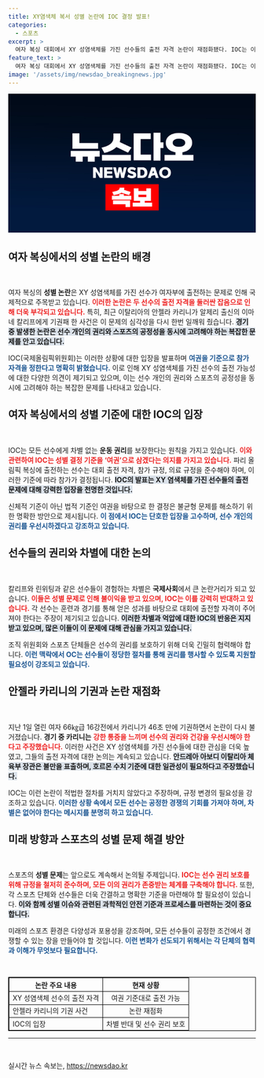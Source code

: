 ```yaml
---
title: XY염색체 복서 성별 논란에 IOC 결정 발표!
categories:
  - 스포츠
excerpt: >
  여자 복싱 대회에서 XY 성염색체를 가진 선수들의 출전 자격 논란이 재점화됐다. IOC는 이들을 학대당한 피해자로 강조하며 차별 없는 권리를 주장, 과학적인 규정 필요성을 촉구했다. 클릭해서 논란의 진실을 알아보세요!
feature_text: >
  여자 복싱 대회에서 XY 성염색체를 가진 선수들의 출전 자격 논란이 재점화됐다. IOC는 이들을 학대당한 피해자로 강조하며 차별 없는 권리를 주장, 과학적인 규정 필요성을 촉구했다. 클릭해서 논란의 진실을 알아보세요!
image: '/assets/img/newsdao_breakingnews.jpg'
---
```


<p><img src="/assets/img/newsdao_breakingnews.jpg" alt="ontimetimes 속보" /></p>

<h2 data-ke-size="size26">여자 복싱에서의 성별 논란의 배경</h2>

<p data-ke-size="size16">&nbsp;</p>

<p>여자 복싱의 <b>성별 논란</b>은 XY 성염색체를 가진 선수가 여자부에 출전하는 문제로 인해 국제적으로 주목받고 있습니다. <b><span style="color: #ee2323;">이러한 논란은 두 선수의 출전 자격을 둘러싼 잡음으로 인해 더욱 부각되고 있습니다.</span></b> 특히, 최근 이탈리아의 안젤라 카리니가 알제리 출신의 이마네 칼리프에게 기권패 한 사건은 이 문제의 심각성을 다시 한번 일깨워 줬습니다. <b><span style="background-color: #21538527;">경기 중 발생한 논란은 선수 개인의 권리와 스포츠의 공정성을 동시에 고려해야 하는 복잡한 문제를 안고 있습니다.</span></b></p>

<p>IOC(국제올림픽위원회)는 이러한 상황에 대한 입장을 발표하며 <b><span style="color: #1a5490;">여권을 기준으로 참가 자격을 정한다고 명확히 밝혔습니다.</span></b> 이로 인해 XY 성염색체를 가진 선수의 출전 가능성에 대한 다양한 의견이 제기되고 있으며, 이는 선수 개인의 권리와 스포츠의 공정성을 동시에 고려해야 하는 복잡한 문제를 나타내고 있습니다.</p>

<h2 data-ke-size="size26">여자 복싱에서의 성별 기준에 대한 IOC의 입장</h2>

<p data-ke-size="size16">&nbsp;</p>

<p>IOC는 모든 선수에게 차별 없는 <b>운동 권리</b>를 보장한다는 원칙을 가지고 있습니다. <b><span style="color: #ee2323;">이와 관련하여 IOC는 성별 결정 기준을 ‘여권’으로 삼겠다는 의지를 가지고 있습니다.</span></b> 파리 올림픽 복싱에 출전하는 선수는 대회 출전 자격, 참가 규정, 의료 규정을 준수해야 하며, 이러한 기준에 따라 참가가 결정됩니다. <b><span style="background-color: #21538527;">IOC의 발표는 XY 염색체를 가진 선수들의 출전 문제에 대해 강력한 입장을 천명한 것입니다.</span></b> </p>

<p>신체적 기준이 아닌 법적 기준인 여권을 바탕으로 한 결정은 불균형 문제를 해소하기 위한 명확한 방안으로 제시됩니다. <b><span style="color: #1a5490;">이 점에서 IOC는 단호한 입장을 고수하며, 선수 개인의 권리를 우선시하겠다고 강조하고 있습니다.</span></b></p>

<h2 data-ke-size="size26">선수들의 권리와 차별에 대한 논의</h2>

<p data-ke-size="size16">&nbsp;</p>

<p>칼리프와 린위팅과 같은 선수들이 경험하는 차별은 <b>국제사회</b>에서 큰 논란거리가 되고 있습니다. <b><span style="color: #ee2323;">이들은 성별 문제로 인해 불이익을 받고 있으며, IOC는 이를 강력히 반대하고 있습니다.</span></b> 각 선수는 훈련과 경기를 통해 얻은 성과를 바탕으로 대회에 출전할 자격이 주어져야 한다는 주장이 제기되고 있습니다. <b><span style="background-color: #21538527;">이러한 차별과 억압에 대한 IOC의 반응은 지지받고 있으며, 많은 이들이 이 문제에 대해 관심을 가지고 있습니다.</span></b></p>

<p>조직 위원회와 스포츠 단체들은 선수의 권리를 보호하기 위해 더욱 긴밀히 협력해야 합니다. <b><span style="color: #1a5490;">이런 맥락에서 OC는 선수들이 정당한 절차를 통해 권리를 행사할 수 있도록 지원할 필요성이 강조되고 있습니다.</span></b></p>

<h2 data-ke-size="size26">안젤라 카리니의 기권과 논란 재점화</h2>

<p data-ke-size="size16">&nbsp;</p>

<p>지난 1일 열린 여자 66㎏급 16강전에서 카리니가 46초 만에 기권하면서 논란이 다시 불거졌습니다. <b>경기 중 카리니는</b> <b><span style="color: #ee2323;">강한 통증을 느끼며 선수의 권리와 건강을 우선시해야 한다고 주장했습니다.</span></b> 이러한 사건은 XY 성염색체를 가진 선수들에 대한 관심을 더욱 높였고, 그들의 출전 자격에 대한 논의는 계속되고 있습니다. <b><span style="background-color: #21538527;">안드레아 아보디 이탈리아 체육부 장관은 불만을 표출하며, 호르몬 수치 기준에 대한 일관성이 필요하다고 주장했습니다.</span></b></p>

<p>IOC는 이런 논란이 적법한 절차를 거치지 않았다고 주장하며, 규정 변경의 필요성을 강조하고 있습니다. <b><span style="color: #1a5490;">이러한 상황 속에서 모든 선수는 공정한 경쟁의 기회를 가져야 하며, 차별은 없어야 한다는 메시지를 분명히 하고 있습니다.</span></b></p>

<h2 data-ke-size="size26">미래 방향과 스포츠의 성별 문제 해결 방안</h2>

<p data-ke-size="size16">&nbsp;</p>

<p>스포츠의 <b>성별 문제</b>는 앞으로도 계속해서 논의될 주제입니다. <b><span style="color: #ee2323;">IOC는 선수 권리 보호를 위해 규정을 철저히 준수하며, 모든 이의 권리가 존중받는 체계를 구축해야 합니다.</span></b> 또한, 각 스포츠 단체와 선수들은 더욱 간결하고 명확한 기준을 마련해야 할 필요성이 있습니다. <b><span style="background-color: #21538527;">이와 함께 성별 이슈와 관련된 과학적인 안전 기준과 프로세스를 마련하는 것이 중요합니다.</span></b></p>

<p>미래의 스포츠 환경은 다양성과 포용성을 강조하며, 모든 선수들이 공정한 조건에서 경쟁할 수 있는 장을 만들어야 할 것입니다. <b><span style="color: #1a5490;">이런 변화가 선도되기 위해서는 각 단체의 협력과 이해가 무엇보다 필요합니다.</span></b></p>

<p><br></p>

<table style="border: 1px solid black; width: 100%;">
    <thead>
        <tr>
            <th style="border: 1px solid black;">논란 주요 내용</th>
            <th style="border: 1px solid black; text-align: center;">현재 상황</th>
        </tr>
    </thead>
    <tbody>
        <tr>
            <td style="border: 1px solid black;">XY 성염색체 선수의 출전 자격</td>
            <td style="border: 1px solid black; text-align: center;">여권 기준대로 출전 가능</td>
        </tr>
        <tr>
            <td style="border: 1px solid black;">안젤라 카리니의 기권 사건</td>
            <td style="border: 1px solid black; text-align: center;">논란 재점화</td>
        </tr>
        <tr>
            <td style="border: 1px solid black;">IOC의 입장</td>
            <td style="border: 1px solid black; text-align: center;">차별 반대 및 선수 권리 보호</td>
        </tr>
    </tbody>
</table>

<hr>

<p data-ke-size="size16">&nbsp;</p>
실시간 뉴스 속보는, <a href="https://newsdao.kr" rel="dofollow">https://newsdao.kr</a>


